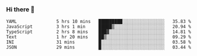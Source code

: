 ### Hi there 👋

<!--START_SECTION:waka-->

```text
YAML               5 hrs 10 mins   █████████░░░░░░░░░░░░░░░░   35.83 %
JavaScript         3 hrs 1 min     █████▒░░░░░░░░░░░░░░░░░░░   20.94 %
TypeScript         2 hrs 8 mins    ███▓░░░░░░░░░░░░░░░░░░░░░   14.81 %
Text               1 hr 20 mins    ██▒░░░░░░░░░░░░░░░░░░░░░░   09.29 %
INI                31 mins         █░░░░░░░░░░░░░░░░░░░░░░░░   03.58 %
JSON               29 mins         █░░░░░░░░░░░░░░░░░░░░░░░░   03.44 %
```

<!--END_SECTION:waka-->

<!--
**arlenxuzj/arlenxuzj** is a ✨ _special_ ✨ repository because its `README.md` (this file) appears on your GitHub profile.

Here are some ideas to get you started:

- 🔭 I’m currently working on ...
- 🌱 I’m currently learning ...
- 👯 I’m looking to collaborate on ...
- 🤔 I’m looking for help with ...
- 💬 Ask me about ...
- 📫 How to reach me: ...
- 😄 Pronouns: ...
- ⚡ Fun fact: ...
-->
